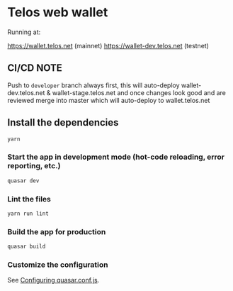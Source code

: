 # Telos web wallet

Running at:

https://wallet.telos.net (mainnet)
https://wallet-dev.telos.net (testnet)

## CI/CD NOTE
Push to `developer` branch always first, this will auto-deploy wallet-dev.telos.net & wallet-stage.telos.net and once changes look good and are reviewed merge into master which will auto-deploy to wallet.telos.net

## Install the dependencies
```bash
yarn
```

### Start the app in development mode (hot-code reloading, error reporting, etc.)
```bash
quasar dev
```

### Lint the files
```bash
yarn run lint
```

### Build the app for production
```bash
quasar build
```

### Customize the configuration
See [Configuring quasar.conf.js](https://quasar.dev/quasar-cli/quasar-conf-js).
